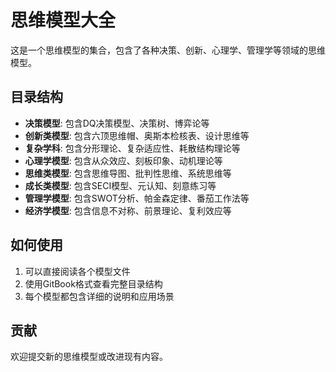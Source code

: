 # 思维模型大全

这是一个思维模型的集合，包含了各种决策、创新、心理学、管理学等领域的思维模型。

## 目录结构

- **决策模型**: 包含DQ决策模型、决策树、博弈论等
- **创新类模型**: 包含六顶思维帽、奥斯本检核表、设计思维等
- **复杂学科**: 包含分形理论、复杂适应性、耗散结构理论等
- **心理学模型**: 包含从众效应、刻板印象、动机理论等
- **思维类模型**: 包含思维导图、批判性思维、系统思维等
- **成长类模型**: 包含SECI模型、元认知、刻意练习等
- **管理学模型**: 包含SWOT分析、帕金森定律、番茄工作法等
- **经济学模型**: 包含信息不对称、前景理论、复利效应等

## 如何使用

1. 可以直接阅读各个模型文件
2. 使用GitBook格式查看完整目录结构
3. 每个模型都包含详细的说明和应用场景

## 贡献

欢迎提交新的思维模型或改进现有内容。
